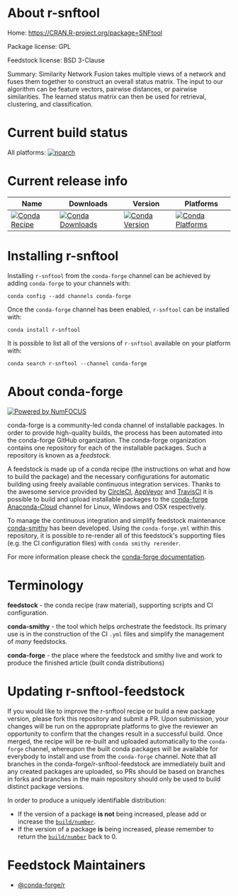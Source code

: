 <!--
# -*- mode: jinja -*-
-->

About r-snftool
===============

Home: https://CRAN.R-project.org/package=SNFtool

Package license: GPL

Feedstock license: BSD 3-Clause

Summary: Similarity Network Fusion takes multiple views of a network and fuses them together to construct an overall status matrix. The input to our algorithm can be feature vectors, pairwise distances, or pairwise similarities. The learned status matrix can then be used for retrieval, clustering, and classification.



Current build status
====================

All platforms:
[![noarch](https://img.shields.io/circleci/project/github/conda-forge/r-snftool-feedstock/master.svg?label=noarch)](https://circleci.com/gh/conda-forge/r-snftool-feedstock)

Current release info
====================

| Name | Downloads | Version | Platforms |
| --- | --- | --- | --- |
| [![Conda Recipe](https://img.shields.io/badge/recipe-r--snftool-green.svg)](https://anaconda.org/conda-forge/r-snftool) | [![Conda Downloads](https://img.shields.io/conda/dn/conda-forge/r-snftool.svg)](https://anaconda.org/conda-forge/r-snftool) | [![Conda Version](https://img.shields.io/conda/vn/conda-forge/r-snftool.svg)](https://anaconda.org/conda-forge/r-snftool) | [![Conda Platforms](https://img.shields.io/conda/pn/conda-forge/r-snftool.svg)](https://anaconda.org/conda-forge/r-snftool) |

Installing r-snftool
====================

Installing `r-snftool` from the `conda-forge` channel can be achieved by adding `conda-forge` to your channels with:

```
conda config --add channels conda-forge
```

Once the `conda-forge` channel has been enabled, `r-snftool` can be installed with:

```
conda install r-snftool
```

It is possible to list all of the versions of `r-snftool` available on your platform with:

```
conda search r-snftool --channel conda-forge
```


About conda-forge
=================

[![Powered by NumFOCUS](https://img.shields.io/badge/powered%20by-NumFOCUS-orange.svg?style=flat&colorA=E1523D&colorB=007D8A)](http://numfocus.org)

conda-forge is a community-led conda channel of installable packages.
In order to provide high-quality builds, the process has been automated into the
conda-forge GitHub organization. The conda-forge organization contains one repository
for each of the installable packages. Such a repository is known as a *feedstock*.

A feedstock is made up of a conda recipe (the instructions on what and how to build
the package) and the necessary configurations for automatic building using freely
available continuous integration services. Thanks to the awesome service provided by
[CircleCI](https://circleci.com/), [AppVeyor](https://www.appveyor.com/)
and [TravisCI](https://travis-ci.org/) it is possible to build and upload installable
packages to the [conda-forge](https://anaconda.org/conda-forge)
[Anaconda-Cloud](https://anaconda.org/) channel for Linux, Windows and OSX respectively.

To manage the continuous integration and simplify feedstock maintenance
[conda-smithy](https://github.com/conda-forge/conda-smithy) has been developed.
Using the ``conda-forge.yml`` within this repository, it is possible to re-render all of
this feedstock's supporting files (e.g. the CI configuration files) with ``conda smithy rerender``.

For more information please check the [conda-forge documentation](https://conda-forge.org/docs/).

Terminology
===========

**feedstock** - the conda recipe (raw material), supporting scripts and CI configuration.

**conda-smithy** - the tool which helps orchestrate the feedstock.
                   Its primary use is in the construction of the CI ``.yml`` files
                   and simplify the management of *many* feedstocks.

**conda-forge** - the place where the feedstock and smithy live and work to
                  produce the finished article (built conda distributions)


Updating r-snftool-feedstock
============================

If you would like to improve the r-snftool recipe or build a new
package version, please fork this repository and submit a PR. Upon submission,
your changes will be run on the appropriate platforms to give the reviewer an
opportunity to confirm that the changes result in a successful build. Once
merged, the recipe will be re-built and uploaded automatically to the
`conda-forge` channel, whereupon the built conda packages will be available for
everybody to install and use from the `conda-forge` channel.
Note that all branches in the conda-forge/r-snftool-feedstock are
immediately built and any created packages are uploaded, so PRs should be based
on branches in forks and branches in the main repository should only be used to
build distinct package versions.

In order to produce a uniquely identifiable distribution:
 * If the version of a package **is not** being increased, please add or increase
   the [``build/number``](https://conda.io/docs/user-guide/tasks/build-packages/define-metadata.html#build-number-and-string).
 * If the version of a package **is** being increased, please remember to return
   the [``build/number``](https://conda.io/docs/user-guide/tasks/build-packages/define-metadata.html#build-number-and-string)
   back to 0.

Feedstock Maintainers
=====================

* [@conda-forge/r](https://github.com/conda-forge/r/)

